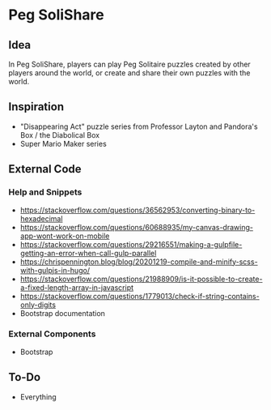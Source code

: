 # Peg SoliShare
## Idea
In Peg SoliShare, players can play Peg Solitaire puzzles created by other players around the world, or create and share their own puzzles with the world.
## Inspiration
- "Disappearing Act" puzzle series from Professor Layton and Pandora's Box / the Diabolical Box
- Super Mario Maker series
## External Code
### Help and Snippets
- https://stackoverflow.com/questions/36562953/converting-binary-to-hexadecimal
- https://stackoverflow.com/questions/60688935/my-canvas-drawing-app-wont-work-on-mobile
- https://stackoverflow.com/questions/29216551/making-a-gulpfile-getting-an-error-when-call-gulp-parallel
- https://chrispennington.blog/blog/20201219-compile-and-minify-scss-with-gulpjs-in-hugo/
- https://stackoverflow.com/questions/21988909/is-it-possible-to-create-a-fixed-length-array-in-javascript
- https://stackoverflow.com/questions/1779013/check-if-string-contains-only-digits
- Bootstrap documentation
### External Components
- Bootstrap
## To-Do
- Everything
